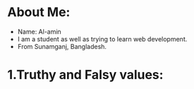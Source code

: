 # About Me: 
- Name: Al-amin
- I am a student as well as trying to learn web development.
- From Sunamganj, Bangladesh.

# 1.Truthy and Falsy values: